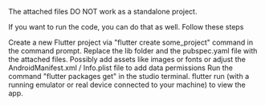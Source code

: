 The attached files DO NOT work as a standalone project.

If you want to run the code, you can do that as well. Follow these steps

Create a new Flutter project via "flutter create some_project" command in the command prompt.
Replace the lib folder and the pubspec.yaml file with the attached files.
Possibly add assets like images or fonts or adjust the AndroidManifest.xml / Info.plist file to add data permissions
Run the command "flutter packages get" in the studio terminal.
flutter run (with a running emulator or real device connected to your machine) to view the app.
